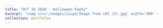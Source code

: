 ```yaml
---
title: "OCT 18 2020 - Halloween Pawty"
excerpt: "<img src='/images/jiuye/Image from iOS (2).jpg' width='400' style='float:left'><img src='/images/jiuye/Facetune_18-10-2020-17-24-51.JPG' width='300' style='float:right'><img src='/images/jiuye/Image from iOS (3).jpg' width='400' style='vertical-align:middle'>"
collection: portfolio
---
```


<!-- excerpt:: <img src='/images/jiuye/Facetune_18-10-2020-17-24-51.JPG' width='400' style='float:right'>
excerpt: <img src='/images/jiuye/Image from iOS (3).jpg' width='400' style='float:middle'> -->
